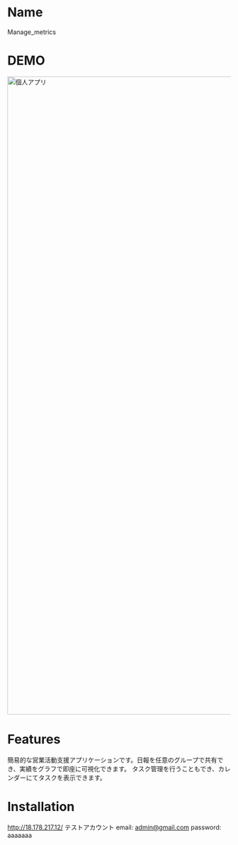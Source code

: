 # Name
 Manage_metrics

# DEMO
  <img width="1440" alt="個人アプリ" src="https://user-images.githubusercontent.com/58389003/81714260-d6145380-94b1-11ea-9c4d-9f233807430f.png">

# Features
 簡易的な営業活動支援アプリケーションです。日報を任意のグループで共有でき、実績をグラフで即座に可視化できます。
 タスク管理を行うこともでき、カレンダーにてタスクを表示できます。

# Installation
 http://18.178.217.12/
 テストアカウント 
 email: admin@gmail.com
 password: aaaaaaa
